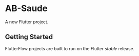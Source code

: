 # AB-Saude

A new Flutter project.

## Getting Started

FlutterFlow projects are built to run on the Flutter _stable_ release.
